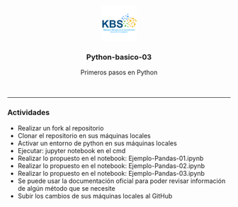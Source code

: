 

<div id="top"></div>
<!--
*** Thanks for checking out the Best-README-Template. If you have a suggestion
*** that would make this better, please fork the repo and create a pull request
*** or simply open an issue with the tag "enhancement".
*** Don't forget to give the project a star!
*** Thanks again! Now go create something AMAZING! :D
-->
<!-- PROJECT LOGO -->
<br />
<div align="center">
  <a href="https://github.com/Knowledge-Based-Systems/Python-basico-03">
    <img src="images/logo-kbs.png" alt="logo-kbs" width="80" height="80">
  </a>

<h3 align="center">Python-basico-03</h3>

  <p align="center">
    Primeros pasos en Python
    <br />
    <br />
    <br />
 </p>
 </div>
 <hr>
  <div>
  <h3>Actividades</h3>
<ul>
	<li>Realizar un fork al repositorio</li>
	<li>Clonar el repositorio en sus máquinas locales</li>
	<li>Activar un entorno de python en sus máquinas locales</li>
	<li>Ejecutar: jupyter notebook en el cmd</li>
	<li>Realizar lo propuesto en el notebook: Ejemplo-Pandas-01.ipynb</li>
	<li>Realizar lo propuesto en el notebook: Ejemplo-Pandas-02.ipynb</li>
	<li>Realizar lo propuesto en el notebook: Ejemplo-Pandas-03.ipynb</li>
	<li>Se puede usar la documentación oficial para poder revisar información de algún método que se necesite</li>
	<li>Subir los cambios de sus máquinas locales al GitHub</li>
</ul>
</div>
